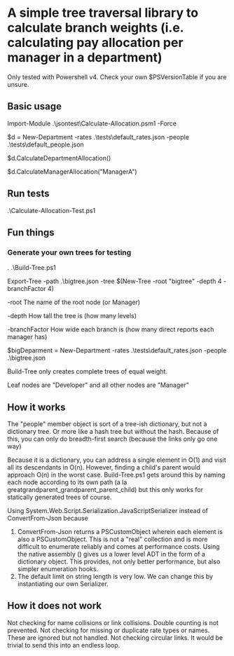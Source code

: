 # A simple tree traversal library to calculate branch weights (i.e. calculating pay allocation per manager in a department)

Only tested with Powershell v4. Check your own $PSVersionTable if you are unsure.

## Basic usage
Import-Module .\jsontest\Calculate-Allocation.psm1 -Force

$d = New-Department -rates .\tests\default_rates.json -people .\tests\default_people.json

$d.CalculateDepartmentAllocation()

$d.CalculateManagerAllocation("ManagerA")

## Run tests

.\Calculate-Allocation-Test.ps1

## Fun things

### Generate your own trees for testing

. .\Build-Tree.ps1

Export-Tree -path .\bigtree.json -tree $(New-Tree -root "bigtree" -depth 4 -branchFactor 4)

-root
The name of the root node (or Manager)

-depth
How tall the tree is (how many levels)

-branchFactor
How wide each branch is (how many direct reports each manager has)

$bigDeparment = New-Department -rates .\tests\default_rates.json -people .\bigtree.json

Build-Tree only creates complete trees of equal weight.

Leaf nodes are "Developer" and all other nodes are "Manager"

## How it works

The "people" member object is sort of a tree-ish dictionary, but not a dictionary tree. Or more like a hash tree but without the hash. Because of this, you can only do breadth-first search (because the links only go one way)

Because it is a dictionary, you can address a single element in O(1) and visit all its descendants in O(n). However, finding a child's parent would approach O(n) in the worst case. Build-Tree.ps1 gets around this by naming each node according to its own path (a la greatgrandparent_grandparent_parent_child) but this only works for statically generated trees of course.

Using System.Web.Script.Serialization.JavaScriptSerializer instead of ConvertFrom-Json because
1. ConvertFrom-Json returns a PSCustomObject wherein each element is also a PSCustomObject. This is not a "real" collection and is more difficult to enumerate reliably and comes at performance costs. Using the native assembly () gives us a lower level ADT in the form of a dictionary object. This provides, not only better performance, but also simpler enumeration hooks.
2. The default limit on string length is very low. We can change this by instantiating our own Serializer.

## How it does not work

Not checking for name collisions or link collisions. Double counting is not prevented.
Not checking for missing or duplicate rate types or names. These are ignored but not handled.
Not checking circular links. It would be trivial to send this into an endless loop.
